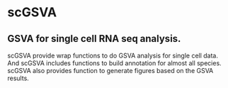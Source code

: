 # scGSVA
## GSVA for single cell RNA seq analysis.   
scGSVA provide wrap functions to do GSVA analysis for single cell data. And scGSVA includes functions to build annotation for almost all species. scGSVA also provides function to generate figures based on the GSVA results.
